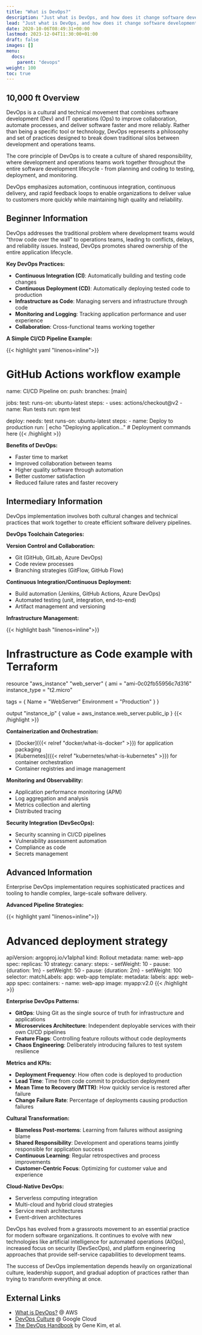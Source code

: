 ```yaml
---
title: "What is DevOps?"
description: "Just what is DevOps, and how does it change software development and operations?"
lead: "Just what is DevOps, and how does it change software development and operations?"
date: 2020-10-06T08:49:31+00:00
lastmod: 2023-12-04T11:30:00+01:00
draft: false
images: []
menu:
  docs:
    parent: "devops"
weight: 100
toc: true
---
```


## 10,000 ft Overview

DevOps is a cultural and technical movement that combines software development (Dev) and IT operations (Ops) to improve collaboration, automate processes, and deliver software faster and more reliably. Rather than being a specific tool or technology, DevOps represents a philosophy and set of practices designed to break down traditional silos between development and operations teams.

The core principle of DevOps is to create a culture of shared responsibility, where development and operations teams work together throughout the entire software development lifecycle - from planning and coding to testing, deployment, and monitoring.

DevOps emphasizes automation, continuous integration, continuous delivery, and rapid feedback loops to enable organizations to deliver value to customers more quickly while maintaining high quality and reliability.

## Beginner Information

DevOps addresses the traditional problem where development teams would "throw code over the wall" to operations teams, leading to conflicts, delays, and reliability issues. Instead, DevOps promotes shared ownership of the entire application lifecycle.

**Key DevOps Practices:**

- **Continuous Integration (CI)**: Automatically building and testing code changes
- **Continuous Deployment (CD)**: Automatically deploying tested code to production
- **Infrastructure as Code**: Managing servers and infrastructure through code
- **Monitoring and Logging**: Tracking application performance and user experience
- **Collaboration**: Cross-functional teams working together

**A Simple CI/CD Pipeline Example:**

{{< highlight yaml "linenos=inline">}}
# GitHub Actions workflow example
name: CI/CD Pipeline
on:
  push:
    branches: [main]

jobs:
  test:
    runs-on: ubuntu-latest
    steps:
      - uses: actions/checkout@v2
      - name: Run tests
        run: npm test
  
  deploy:
    needs: test
    runs-on: ubuntu-latest
    steps:
      - name: Deploy to production
        run: |
          echo "Deploying application..."
          # Deployment commands here
{{< /highlight >}}

**Benefits of DevOps:**

- Faster time to market
- Improved collaboration between teams
- Higher quality software through automation
- Better customer satisfaction
- Reduced failure rates and faster recovery

## Intermediary Information

DevOps implementation involves both cultural changes and technical practices that work together to create efficient software delivery pipelines.

**DevOps Toolchain Categories:**

**Version Control and Collaboration:**

- Git (GitHub, GitLab, Azure DevOps)
- Code review processes
- Branching strategies (GitFlow, GitHub Flow)

**Continuous Integration/Continuous Deployment:**

- Build automation (Jenkins, GitHub Actions, Azure DevOps)
- Automated testing (unit, integration, end-to-end)
- Artifact management and versioning

**Infrastructure Management:**

{{< highlight bash "linenos=inline">}}
# Infrastructure as Code example with Terraform
resource "aws_instance" "web_server" {
  ami           = "ami-0c02fb55956c7d316"
  instance_type = "t2.micro"
  
  tags = {
    Name = "WebServer"
    Environment = "Production"
  }
}

output "instance_ip" {
  value = aws_instance.web_server.public_ip
}
{{< /highlight >}}

**Containerization and Orchestration:**

- [Docker]({{< relref "docker/what-is-docker" >}}) for application packaging
- [Kubernetes]({{< relref "kubernetes/what-is-kubernetes" >}}) for container orchestration
- Container registries and image management

**Monitoring and Observability:**

- Application performance monitoring (APM)
- Log aggregation and analysis
- Metrics collection and alerting
- Distributed tracing

**Security Integration (DevSecOps):**

- Security scanning in CI/CD pipelines
- Vulnerability assessment automation
- Compliance as code
- Secrets management

## Advanced Information

Enterprise DevOps implementation requires sophisticated practices and tooling to handle complex, large-scale software delivery.

**Advanced Pipeline Strategies:**

{{< highlight yaml "linenos=inline">}}
# Advanced deployment strategy
apiVersion: argoproj.io/v1alpha1
kind: Rollout
metadata:
  name: web-app
spec:
  replicas: 10
  strategy:
    canary:
      steps:
      - setWeight: 10
      - pause: {duration: 1m}
      - setWeight: 50
      - pause: {duration: 2m}
      - setWeight: 100
  selector:
    matchLabels:
      app: web-app
  template:
    metadata:
      labels:
        app: web-app
    spec:
      containers:
      - name: web-app
        image: myapp:v2.0
{{< /highlight >}}

**Enterprise DevOps Patterns:**

- **GitOps**: Using Git as the single source of truth for infrastructure and applications
- **Microservices Architecture**: Independent deployable services with their own CI/CD pipelines
- **Feature Flags**: Controlling feature rollouts without code deployments
- **Chaos Engineering**: Deliberately introducing failures to test system resilience

**Metrics and KPIs:**

- **Deployment Frequency**: How often code is deployed to production
- **Lead Time**: Time from code commit to production deployment
- **Mean Time to Recovery (MTTR)**: How quickly service is restored after failure
- **Change Failure Rate**: Percentage of deployments causing production failures

**Cultural Transformation:**

- **Blameless Post-mortems**: Learning from failures without assigning blame
- **Shared Responsibility**: Development and operations teams jointly responsible for application success
- **Continuous Learning**: Regular retrospectives and process improvements
- **Customer-Centric Focus**: Optimizing for customer value and experience

**Cloud-Native DevOps:**

- Serverless computing integration
- Multi-cloud and hybrid cloud strategies
- Service mesh architectures
- Event-driven architectures

DevOps has evolved from a grassroots movement to an essential practice for modern software organizations. It continues to evolve with new technologies like artificial intelligence for automated operations (AIOps), increased focus on security (DevSecOps), and platform engineering approaches that provide self-service capabilities to development teams.

The success of DevOps implementation depends heavily on organizational culture, leadership support, and gradual adoption of practices rather than trying to transform everything at once.

## External Links

- [What is DevOps?](https://aws.amazon.com/devops/what-is-devops/) @ AWS
- [DevOps Culture](https://cloud.google.com/architecture/devops/devops-culture-westrum-organizational-culture) @ Google Cloud
- [The DevOps Handbook](https://itrevolution.com/book/the-devops-handbook/) by Gene Kim, et al.
